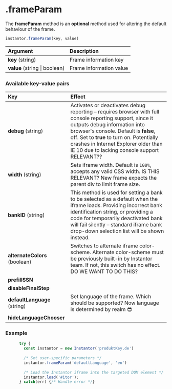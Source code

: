 # .frameParam

The **frameParam** method is an **optional** method used for altering the default behaviour of the frame.

```javascript
instantor.frameParam(key, value)
```

| Argument | Description |
| :--- | :--- |
| **key** \(string\) | Frame information key                                    |
| **value** \(string \| boolean\) | Frame information value |

### Available key-value pairs

| Key | Effect |
| :--- | :--- |
| **debug** \(string\) | Activates or deactivates debug reporting – requires browser with full console reporting support, since it outputs debug information into browser's console. Default is **false**, off. Set to **true** to turn on. Potentially crashes in Internet Explorer older than IE 10 due to lacking console support RELEVANT?? |
| **width** \(string\) | Sets iframe width. Default is `100%`, accepts any valid CSS width. IS THIS RELEVANT? New frame expects the parent div to limit frame size. |
| **bankID** \(string\)                                  | This method is used for setting a bank to be selected as a default when the iframe loads. Providing incorrect bank identification string, or providing a code for temporarily deactivated bank will fail silently – standard iframe bank drop-down selection list will be shown instead. |
| **alternateColors** \(boolean\) | Switches to alternate iframe color-scheme. Alternate color-scheme must be previously built-in by Instantor team. If not, this switch has no effect. DO WE WANT TO DO THIS? |
| **prefillSSN** |  |
| **disableFinalStep** |  |
| **defaultLanguage** \(string\) | Set language of the frame. Which should be supported? Now language is determined by realm 😎  |
| **hideLanguageChooser** |  |

### Example

```javascript
      try {
        const instantor = new Instantor('produktKey.de')
        
        /* Set user-specific parameters */
        instantor.frameParam('defaultLanguage', 'en')
          
        /* Load the Instantor iframe into the targeted DOM element */
        instantor.load('#itor');
      } catch(err) {/* Handle error */}
```

